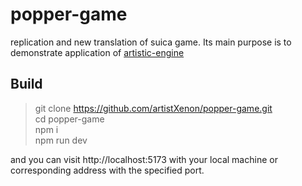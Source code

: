 # popper-game
replication and new translation of suica game. Its main purpose is to demonstrate application of [artistic-engine](https://github.com/pride-Artistic/artistic-engine)

## Build
> git clone https://github.com/artistXenon/popper-game.git <br>
cd popper-game <br>
npm i <br>
npm run dev
> 

and you can visit http://localhost:5173 with your local machine or corresponding address with the specified port.
